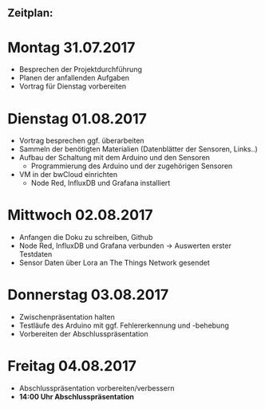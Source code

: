 ## Zeitplan: 
# Montag 31.07.2017
- Besprechen der Projektdurchführung 
- Planen der anfallenden Aufgaben
- Vortrag für Dienstag vorbereiten

# Dienstag 01.08.2017
- Vortrag besprechen ggf. überarbeiten
- Sammeln der benötigten Materialien (Datenblätter der Sensoren, Links..)
- Aufbau der Schaltung mit dem Arduino und den Sensoren
    - Programmierung des  Arduino und der zugehörigen Sensoren
- VM in der bwCloud einrichten
    - Node Red, InfluxDB und Grafana installiert

# Mittwoch 02.08.2017
- Anfangen die Doku zu schreiben, Github
- Node Red, InfluxDB und Grafana verbunden -> Auswerten erster Testdaten
- Sensor Daten über Lora an The Things Network gesendet

# Donnerstag 03.08.2017
- Zwischenpräsentation halten 
- Testläufe des Arduino mit ggf. Fehlererkennung und -behebung
- Vorbereiten der Abschlusspräsentation 

# Freitag 04.08.2017
- Abschlusspräsentation vorbereiten/verbessern 
- **14:00 Uhr Abschlusspräsentation**


